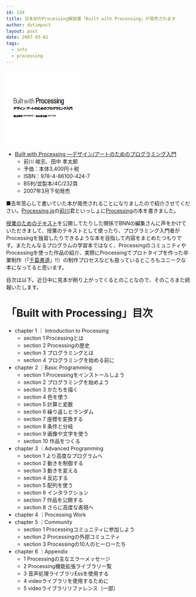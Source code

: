 ```yaml
---
id: 134
title: 日本初のProcessing解説書「Built with Processing」が発売されます
author: dotimpact
layout: post
date: 2007-03-01
tags:
  - info
  - processing
---
```

<img class="img_R" src='/hexo/images/wp-content/uploads/2008/02/builtwithprocessing.png' alt='builtwithprocessing.png' />

  * [Built with Processing —デザイン/アートのためのプログラミング入門][1] 
      * 前川 峻志、田中 孝太郎
      * 予価：本体3,400円＋税
      * ISBN：978-4-86100-424-7
      * B5判/並製本/4C/232頁
      * 2007年3月下旬発売

■去年苦心して書いていた本が発売されることになりましたので紹介させてください。[Processing.jp][2]の[前川][3]君といっしょに[Processing][4]の本を書きました。

[授業のためのテキスト][5]を公開してたりした関係でBNNの編集さんに声をかけていただきまして、授業のテキストとして使ったり、プログラミング入門者がProcessingを独習したりできるような本を目指して内容をまとめたつもりです。またたんなるプログラムの学習本ではなく、ProcessingのコミュニティやProcessingを使った作品の紹介、実際にProcessingでプロトタイプを作った卒業制作（「[千篇書道][6]」!!）の制作プロセスなども扱っているところもユニークな本になってると思います。

目次は以下。近日中に見本が刷り上がってくるとのことなので、そのころまた続報いたします。

# 「Built with Processing」目次

  * chapter 1 ｜ Introduction to Processing 
      * section 1 Processingとは
      * section 2 Processingの歴史
      * section 3 プログラミングとは
      * section 4 プログラミングを始める前に
  * chapter 2 ｜Basic Programming 
      * section 1 Processingをインストールしよう
      * section 2 プログラミングを始めよう
      * section 3 かたちを描く
      * section 4 色を使う
      * section 5 計算と変数
      * section 6 繰り返しとランダム
      * section 7 座標を変換する
      * section 8 条件と分岐
      * section 9 画像や文字を使う
      * section 10 作品をつくる
  * chapter 3 ｜Advanced Programming 
      * section 1 より高度なプログラムへ
      * section 2 動きを制御する
      * section 3 動きを変える
      * section 4 反応する
      * section 5 配列を使う
      * section 6 インタラクション
      * section 7 作品を公開する
      * section 8 さらに高度な表現へ
  * chapter 4 ｜Processing Work
  * chapter 5 ｜Community 
      * section 1 Processingコミュニティに参加しよう
      * section 2 Processingの外部コミュニティ
      * section 3 Processingの10人のヒーローたち
  * chapter 6 ｜Appendix 
      * 1 Processingの主なエラーメッセージ
      * 2 Processing機能拡張ライブラリ一覧
      * 3 音声処理ライブラリEssを使用する
      * 4 videoライブラリを使用するために
      * 5 videoライブラリリファレンス（一部）

 [1]: http://www.bnn.co.jp/books/2007/03/built_with_processing.html
 [2]: http://processing.jp/
 [3]: http://generative.info/
 [4]: http://processing.org
 [5]: http://processing.dotimpac.to/index.php?Processing%C6%FE%CC%E7
 [6]: http://www.idd.tamabi.ac.jp/art/work/works/2005_maekawa_01.php
